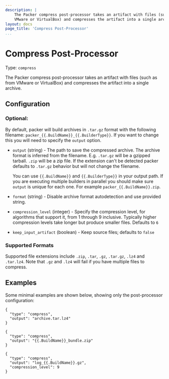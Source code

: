 ```yaml
---
description: |
    The Packer compress post-processor takes an artifact with files (such as from
    VMware or VirtualBox) and compresses the artifact into a single archive.
layout: docs
page_title: 'Compress Post-Processor'
...
```


# Compress Post-Processor

Type: `compress`

The Packer compress post-processor takes an artifact with files (such as from
VMware or VirtualBox) and compresses the artifact into a single archive.

## Configuration

### Optional:

By default, packer will build archives in `.tar.gz` format with the following
filename: `packer_{{.BuildName}}_{{.BuilderType}}`. If you want to change this
you will need to specify the `output` option.

-   `output` (string) - The path to save the compressed archive. The archive
    format is inferred from the filename. E.g. `.tar.gz` will be a
    gzipped tarball. `.zip` will be a zip file. If the extension can't be
    detected packer defaults to `.tar.gz` behavior but will not change
    the filename.

    You can use `{{.BuildName}}` and `{{.BuilderType}}` in your output path. If
    you are executing multiple builders in parallel you should make sure
    `output` is unique for each one. For example `packer_{{.BuildName}}.zip`.

-   `format` (string) - Disable archive format autodetection and use provided
    string.

-   `compression_level` (integer) - Specify the compression level, for
    algorithms that support it, from 1 through 9 inclusive. Typically higher
    compression levels take longer but produce smaller files. Defaults to `6`

-   `keep_input_artifact` (boolean) - Keep source files; defaults to `false`

### Supported Formats

Supported file extensions include `.zip`, `.tar`, `.gz`, `.tar.gz`, `.lz4` and
`.tar.lz4`. Note that `.gz` and `.lz4` will fail if you have multiple files to
compress.

## Examples

Some minimal examples are shown below, showing only the post-processor
configuration:

``` {.json}
{
  "type": "compress",
  "output": "archive.tar.lz4"
}
```

``` {.json}
{
  "type": "compress",
  "output": "{{.BuildName}}_bundle.zip"
}
```

``` {.json}
{
  "type": "compress",
  "output": "log_{{.BuildName}}.gz",
  "compression_level": 9
}
```
